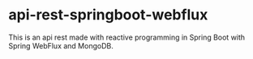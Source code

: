 # api-rest-springboot-webflux
This is an api rest made with reactive programming in Spring Boot with Spring WebFlux and MongoDB.
